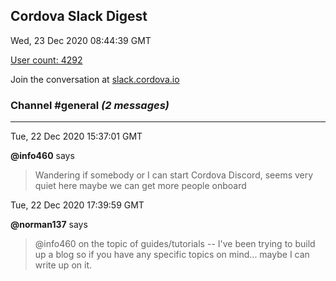 ## Cordova Slack Digest
Wed, 23 Dec 2020 08:44:39 GMT

[User count: 4292](https://cordova.slack.com/)


Join the conversation at [slack.cordova.io](http://slack.cordova.io/)

### __Channel #general__ _(2 messages)_
---

Tue, 22 Dec 2020 15:37:01 GMT

__@info460__ says 
> Wandering if somebody or I can start Cordova Discord, seems very quiet here
> maybe we can get more people onboard
> 

Tue, 22 Dec 2020 17:39:59 GMT

__@norman137__ says 
> @info460 on the topic of guides/tutorials -- I've been trying to build up a blog so if you have any specific topics on mind... maybe I can write up on it.
> 
